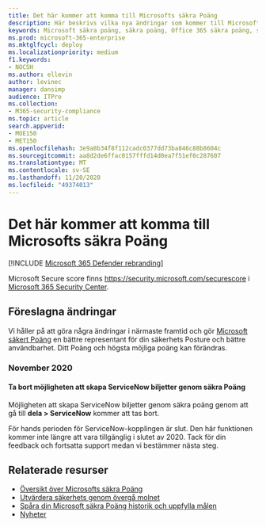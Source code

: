 ```yaml
---
title: Det här kommer att komma till Microsofts säkra Poäng
description: Här beskrivs vilka nya ändringar som kommer till Microsofts säkra poäng i säkerhets Center för Microsoft 365.
keywords: Microsoft säkra poäng, säkra poäng, Office 365 säkra poäng, säkerhets poäng, Microsoft 365 säkerhets Center, förbättrings åtgärder
ms.prod: microsoft-365-enterprise
ms.mktglfcycl: deploy
ms.localizationpriority: medium
f1.keywords:
- NOCSH
ms.author: ellevin
author: levinec
manager: dansimp
audience: ITPro
ms.collection:
- M365-security-compliance
ms.topic: article
search.appverid:
- MOE150
- MET150
ms.openlocfilehash: 3e9a8b34f8f112cadc0377dd73ba846c88b8604c
ms.sourcegitcommit: aa8d2de6ffac0157fffd14d0ea7f51ef0c287607
ms.translationtype: MT
ms.contentlocale: sv-SE
ms.lasthandoff: 11/20/2020
ms.locfileid: "49374013"
---
```

# <a name="whats-coming-to-microsoft-secure-score"></a>Det här kommer att komma till Microsofts säkra Poäng

[!INCLUDE [Microsoft 365 Defender rebranding](../includes/microsoft-defender.md)]

Microsoft Secure score finns https://security.microsoft.com/securescore i [Microsoft 365 Security Center](overview-security-center.md).

## <a name="proposed-changes"></a>Föreslagna ändringar

Vi håller på att göra några ändringar i närmaste framtid och gör [Microsoft säkert Poäng](microsoft-secure-score.md) en bättre representant för din säkerhets Posture och bättre användbarhet. Ditt Poäng och högsta möjliga poäng kan förändras.

### <a name="november-2020"></a>November 2020

#### <a name="removing-the-ability-to-create-servicenow-tickets-through-secure-score"></a>Ta bort möjligheten att skapa ServiceNow biljetter genom säkra Poäng 

Möjligheten att skapa ServiceNow biljetter genom säkra poäng genom att gå till **dela > ServiceNow** kommer att tas bort.

För hands perioden för ServiceNow-kopplingen är slut. Den här funktionen kommer inte längre att vara tillgänglig i slutet av 2020. Tack för din feedback och fortsatta support medan vi bestämmer nästa steg.

## <a name="related-resources"></a>Relaterade resurser

- [Översikt över Microsofts säkra Poäng](microsoft-secure-score.md)
- [Utvärdera säkerhets genom övergå molnet](microsoft-secure-score-improvement-actions.md)
- [Spåra din Microsoft säkra Poäng historik och uppfylla målen](microsoft-secure-score-history-metrics-trends.md)
- [Nyheter](microsoft-secure-score-whats-new.md)
